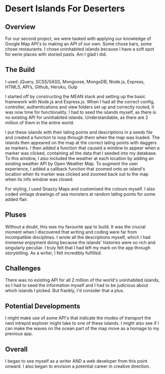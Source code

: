 # Desert Islands For Deserters

## Overview

For our second project, we were tasked with applying our knowledge of Google Map API's to making an API of our own. Some chose bars, some chose restaurants. I chose uninhabited islands because I have a soft spot for eerie places with storied pasts. Am I glad I did.

## The Build

I used: jQuery, SCSS/SASS, Mongoose, MongoDB, Node.js, Express, HTML5, API’s, Github, Heroku, Gulp

I started off by constructing the MEAN stack and setting up the basic framework with Node.js and Express.js. When I had all the correct config, controller, authentications and view folders set up and correctly routed, it was now time for functionality. I had to seed the islands myself, as there is no existing API for uninhabited islands. Understandable, as there are 2 million of them in the entire world. 

I put these islands with their latlng points and descriptions in a seeds file and created a function to loop through them when the map was loaded. The islands then appeared on the map at the correct latlng points with daggers as markers. I then added a function that caused a window to appear when a marker was clicked, containing all the data that I seeded into my database. To this window, I also included the weather at each location by adding an existing weather API by Open Weather Map. To augment the user experience, I added a callback function that zoomed onto an island's location when its marker was clicked and zoomed back out to the map when its info window was closed. 

For styling, I used Snazzy Maps and customised the colours myself. I also coded vintage drawings of sea monsters at random latlng points for some added flair.

## Pluses 

Without a doubt, this was my favourite app to build. It was the crucial moment when I discovered that writing and coding were far from incompatible disciplines. I wrote all the descriptions myself, which I had immense enjoyment doing because the islands' histories were so rich and singularly peculiar. I truly felt that I had left my mark on the app through storytelling. As a writer, I felt incredibly fulfilled.

## Challenges

There was no existing API for all 2 million of the world's uninhabited islands, so I had to seed the information myself and I had to be judicious about which islands I picked. But frankly, I'd consider that a plus.

## Potential Developments

I might make use of some API's that indicate the modes of transport the next intrepid explorer might take to one of these islands. I might also see if I can make the waves on the ocean part of the map move as a homage to my previous app.

## Overall

I began to see myself as a writer AND a web developer from this point onward. I also began to envision a potential career in creative direction.    
